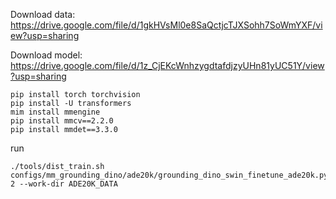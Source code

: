 

Download data: https://drive.google.com/file/d/1gkHVsMl0e8SaQctjcTJXSohh7SoWmYXF/view?usp=sharing

Download model: https://drive.google.com/file/d/1z_CjEKcWnhzygdtafdjzyUHn81yUC51Y/view?usp=sharing


```
pip install torch torchvision
pip install -U transformers
mim install mmengine 
pip install mmcv==2.2.0
pip install mmdet==3.3.0
```


run
```
./tools/dist_train.sh configs/mm_grounding_dino/ade20k/grounding_dino_swin_finetune_ade20k.py 2 --work-dir ADE20K_DATA
```


